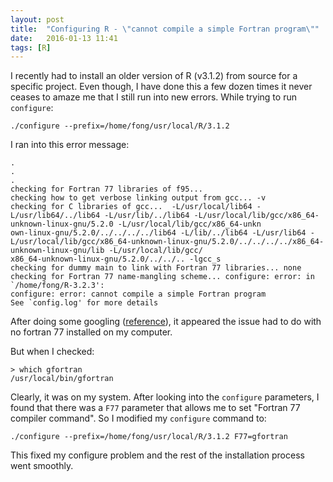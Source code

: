 ```yaml
---
layout: post
title:  "Configuring R - \"cannot compile a simple Fortran program\""
date:   2016-01-13 11:41
tags: [R]
---
```


I recently had to install an older version of R (v3.1.2) from source for a specific project. Even though, I have done this a few dozen times it never ceases to amaze me that I still run into new errors. While trying to run `configure`:

```{bash}
./configure --prefix=/home/fong/usr/local/R/3.1.2
```

I ran into this error message:

```
.
.
.
checking for Fortran 77 libraries of f95...
checking how to get verbose linking output from gcc... -v
checking for C libraries of gcc...  -L/usr/local/lib64 -L/usr/lib64/../lib64 -L/usr/lib/../lib64 -L/usr/local/lib/gcc/x86_64-unknown-linux-gnu/5.2.0 -L/usr/local/lib/gcc/x86_64-unkn
own-linux-gnu/5.2.0/../../../../lib64 -L/lib/../lib64 -L/usr/lib64 -L/usr/local/lib/gcc/x86_64-unknown-linux-gnu/5.2.0/../../../../x86_64-unknown-linux-gnu/lib -L/usr/local/lib/gcc/
x86_64-unknown-linux-gnu/5.2.0/../../.. -lgcc_s
checking for dummy main to link with Fortran 77 libraries... none
checking for Fortran 77 name-mangling scheme... configure: error: in `/home/fong/R-3.2.3':
configure: error: cannot compile a simple Fortran program
See `config.log' for more details
```

After doing some googling ([reference](https://github.com/Homebrew/homebrew/issues/12776)), it appeared the issue had to do with no fortran 77 installed on my computer.

But when I checked:

```{bash}
> which gfortran
/usr/local/bin/gfortran
```

Clearly, it was on my system. After looking into the `configure` parameters, I found that there was a `F77` parameter that allows me to set "Fortran 77 compiler command". So I modified my `configure` command to:

```{bash}
./configure --prefix=/home/fong/usr/local/R/3.1.2 F77=gfortran
```

This fixed my configure problem and the rest of the installation process went smoothly. 
